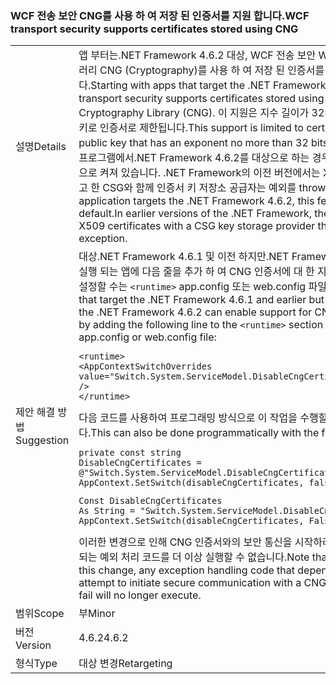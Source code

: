 ### <a name="wcf-transport-security-supports-certificates-stored-using-cng"></a><span data-ttu-id="9d8ac-101">WCF 전송 보안 CNG를 사용 하 여 저장 된 인증서를 지원 합니다.</span><span class="sxs-lookup"><span data-stu-id="9d8ac-101">WCF transport security supports certificates stored using CNG</span></span>

|   |   |
|---|---|
|<span data-ttu-id="9d8ac-102">설명</span><span class="sxs-lookup"><span data-stu-id="9d8ac-102">Details</span></span>|<span data-ttu-id="9d8ac-103">앱 부터는.NET Framework 4.6.2 대상, WCF 전송 보안 Windows 라이브러리 CNG (Cryptography)를 사용 하 여 저장 된 인증서를 지원 합니다.</span><span class="sxs-lookup"><span data-stu-id="9d8ac-103">Starting with apps that target the .NET Framework 4.6.2, WCF transport security supports certificates stored using the Windows Cryptography Library (CNG).</span></span> <span data-ttu-id="9d8ac-104">이 지원은 지수 길이가 32비트 이하인 공개 키로 인증서로 제한됩니다.</span><span class="sxs-lookup"><span data-stu-id="9d8ac-104">This support is limited to certificates with a public key that has an exponent no more than 32 bits in length.</span></span> <span data-ttu-id="9d8ac-105">응용 프로그램에서.NET Framework 4.6.2를 대상으로 하는 경우이 기능은 기본적으로 켜져 있습니다. .NET Framework의 이전 버전에서는 X509를 사용 하려고 한 CSG와 함께 인증서 키 저장소 공급자는 예외를 throw 합니다.</span><span class="sxs-lookup"><span data-stu-id="9d8ac-105">When an application targets the .NET Framework 4.6.2, this feature is on by default.In earlier versions of the .NET Framework, the attempt to use X509 certificates with a CSG key storage provider throws an exception.</span></span>|
|<span data-ttu-id="9d8ac-106">제안 해결 방법</span><span class="sxs-lookup"><span data-stu-id="9d8ac-106">Suggestion</span></span>|<span data-ttu-id="9d8ac-107">대상.NET Framework 4.6.1 및 이전 하지만.NET Framework 4.6.2에서 실행 되는 앱에 다음 줄을 추가 하 여 CNG 인증서에 대 한 지원을 사용 하도록 설정할 수는 <code>&lt;runtime&gt;</code> app.config 또는 web.config 파일의 섹션:</span><span class="sxs-lookup"><span data-stu-id="9d8ac-107">Apps that target the .NET Framework 4.6.1 and earlier but are running on the .NET Framework 4.6.2 can enable support for CNG certificates by adding the following line to the <code>&lt;runtime&gt;</code> section of the app.config or web.config file:</span></span><pre><code class="language-xml">&lt;runtime&gt;&#13;&#10;&lt;AppContextSwitchOverrides value=&quot;Switch.System.ServiceModel.DisableCngCertificates=false&quot; /&gt;&#13;&#10;&lt;/runtime&gt;&#13;&#10;</code></pre><span data-ttu-id="9d8ac-108">다음 코드를 사용하여 프로그래밍 방식으로 이 작업을 수행할 수도 있습니다.</span><span class="sxs-lookup"><span data-stu-id="9d8ac-108">This can also be done programmatically with the following code:</span></span><pre><code class="language-cs">private const string DisableCngCertificates = @&quot;Switch.System.ServiceModel.DisableCngCertificate&quot;;&#13;&#10;AppContext.SetSwitch(disableCngCertificates, false);&#13;&#10;</code></pre><pre><code class="language-vb">Const DisableCngCertificates As String = &quot;Switch.System.ServiceModel.DisableCngCertificates&quot;&#13;&#10;AppContext.SetSwitch(disableCngCertificates, False)&#13;&#10;</code></pre><span data-ttu-id="9d8ac-109">이러한 변경으로 인해 CNG 인증서와의 보안 통신을 시작하려는 시도에 종속되는 예외 처리 코드를 더 이상 실행할 수 없습니다.</span><span class="sxs-lookup"><span data-stu-id="9d8ac-109">Note that, because of this change, any exception handling code that depends on the attempt to initiate secure communication with a CNG certificate to fail will no longer execute.</span></span>|
|<span data-ttu-id="9d8ac-110">범위</span><span class="sxs-lookup"><span data-stu-id="9d8ac-110">Scope</span></span>|<span data-ttu-id="9d8ac-111">부</span><span class="sxs-lookup"><span data-stu-id="9d8ac-111">Minor</span></span>|
|<span data-ttu-id="9d8ac-112">버전</span><span class="sxs-lookup"><span data-stu-id="9d8ac-112">Version</span></span>|<span data-ttu-id="9d8ac-113">4.6.2</span><span class="sxs-lookup"><span data-stu-id="9d8ac-113">4.6.2</span></span>|
|<span data-ttu-id="9d8ac-114">형식</span><span class="sxs-lookup"><span data-stu-id="9d8ac-114">Type</span></span>|<span data-ttu-id="9d8ac-115">대상 변경</span><span class="sxs-lookup"><span data-stu-id="9d8ac-115">Retargeting</span></span>|

